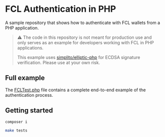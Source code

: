 # FCL Authentication in PHP

A sample repository that shows how to authenticate with FCL
wallets from a PHP application.

> :warning: The code in this repository is not meant for production use and only serves as an example for developers working with FCL in PHP applications. 
>
> This example uses [simplito/elliptic-php](https://github.com/simplito/elliptic-php) for ECDSA signature verification. Please use at your own risk.

## Full example

The [FCLTest.php](https://github.com/onflow/fcl-php-authn-example/blob/main/tests/FCLTest.php#L16-L72) file contains a complete end-to-end example of the authentication process.

## Getting started

```sh
composer i
```

```sh
make tests
```

